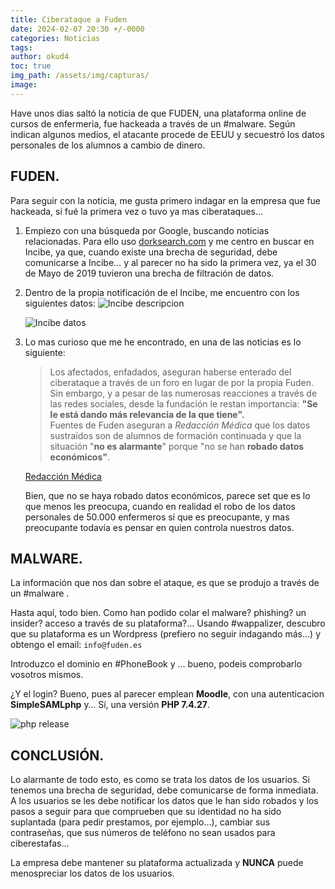 ```yaml
---
title: Ciberataque a Fuden
date: 2024-02-07 20:30 +/-0000
categories: Noticias
tags: 
author: okud4
toc: true
img_path: /assets/img/capturas/
image:
---
```




Have unos dias saltó la noticia de que FUDEN, una plataforma online de cursos de enfermeria, fue hackeada a través de un #malware. Según indican algunos medios, el atacante procede de EEUU y secuestró los datos personales de los alumnos a cambio de dinero.

## FUDEN.

Para seguir con la noticia, me gusta primero indagar en la empresa que fue hackeada, si fué la primera vez o tuvo ya mas ciberataques…

1. Empiezo con una búsqueda por Google, buscando noticias relacionadas. Para ello uso [dorksearch.com](https://dorksearch.com/) y me centro en buscar en Incibe, ya que, cuando existe una brecha de seguridad, debe comunicarse a Incibe… y al parecer no ha sido la primera vez, ya el 30 de Mayo de 2019 tuvieron una brecha de filtración de datos.
2. Dentro de la propia notificación de el Incibe, me encuentro con los siguientes datos: 
	![Incibe descripcion](fuden/incibe-data.png)
	
	![Incibe datos](fuden/incibe-detalle.png)
3. Lo mas curioso que me he encontrado, en una de las noticias es lo siguiente:

	> Los afectados, enfadados, aseguran haberse enterado del ciberataque a través de un foro en lugar de por la propia Fuden. Sin embargo, y a pesar de las numerosas reacciones a través de las redes sociales, desde la fundación le restan importancia: **"Se le está dando más relevancia de la que tiene".**  
	  Fuentes de Fuden aseguran a _Redacción Médica_ que los datos sustraídos son de alumnos de formación continuada y que la situación "**no es alarmante**" porque "no se han **robado datos económicos"**.
	
	[Redacción Médica](https://www.redaccionmedica.com/secciones/enfermeria/fuden-a-los-enfermeros-hackeados-le-dan-mas-relevancia-de-la-que-tiene--6472)
	

	Bien, que no se haya robado datos económicos, parece set que es lo que menos les preocupa, cuando en realidad el robo de los datos personales de 50.000 enfermeros sí que es preocupante, y mas preocupante todavía es pensar en quien controla nuestros datos.

## MALWARE.

La información que nos dan sobre el ataque, es que se produjo a través de un #malware . 

Hasta aquí, todo bien. Como han podido colar el malware? phishing? un insider? acceso a través de su plataforma?… Usando #wappalizer, descubro que su plataforma es un Wordpress (prefiero no seguir indagando más…) y obtengo el email: `info@fuden.es` 

Introduzco el dominio en #PhoneBook y … bueno, podeis comprobarlo vosotros mismos.

¿Y el login? Bueno, pues al parecer emplean **Moodle**, con una autenticacion **SimpleSAMLphp** y… Sí, una versión **PHP 7.4.27**. 

![php release](fuden/php-release.png)

## CONCLUSIÓN.

Lo alarmante de todo esto, es como se trata los datos de los usuarios. Si tenemos una brecha de seguridad, debe comunicarse de forma inmediata. A los usuarios se les debe notificar los datos que le han sido robados y los pasos a seguir para que comprueben que su identidad no ha sido suplantada (para pedir prestamos, por ejemplo…), cambiar sus contraseñas, que sus números de teléfono no sean usados para ciberestafas…

La empresa debe mantener su plataforma actualizada y **NUNCA** puede menospreciar los datos de los usuarios.

